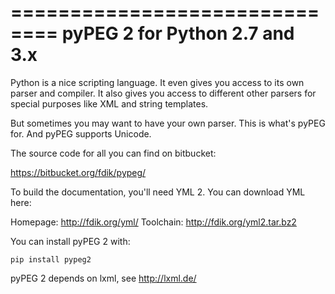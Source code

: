 ==============================
pyPEG 2 for Python 2.7 and 3.x
==============================

Python is a nice scripting language. It even gives you access to its own parser
and compiler. It also gives you access to different other parsers for special
purposes like XML and string templates.

But sometimes you may want to have your own parser. This is what's pyPEG for.
And pyPEG supports Unicode. 

The source code for all you can find on bitbucket:

https://bitbucket.org/fdik/pypeg/

To build the documentation, you'll need YML 2. You can download YML here:

Homepage:   http://fdik.org/yml/
Toolchain:  http://fdik.org/yml2.tar.bz2

You can install pyPEG 2 with:

    pip install pypeg2

pyPEG 2 depends on lxml, see http://lxml.de/

